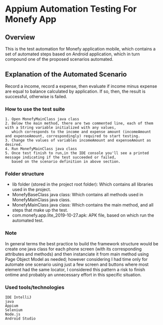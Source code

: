 # Appium Automation Testing For Monefy App

## Overview
This is the test automation for Monefy application mobile, which contains a set of automated steps based on Android application, which in turn compound one of the proposed scenarios automated. 

## Explanation of the Automated Scenario 
Record a income, record a expense, then evaluate if income minus expense are equal to balance calculated by application. If so, then, the result is successful, otherwise is failed.  

### How to use the test suite
```
1. Open MonefyMainClass java class
2. Below the main method, there are two commented line, each of them with a String variable initialized with any values,
   which corresponds to the income and expense amount (incomeAmount and expenseAmount, correspondingly) required to start testing.  
3. Change the values of variables incomeAmount and expenseAmount as desired.
4. Run MonefyMainClass java class
5. Once test finish to run,in the IDE console you'll see a printed message indicating if the test succeeded or failed, 
   based on the scenario definition in above section. 
```

### Folder structure
- lib folder (stored in the project root folder): Which contains all libraries used in the project. 
- MonefyBaseClass java class: Which contains all methods used in MonefyMainClass java class.
- MonefyMainClass java class: Which contains the main method, and all steps that make up the test. 
- com.monefy.app.lite_2019-10-27.apk: APK file, based on which run the automated test.

### Note
In general terms the best practice to build the framework structure would be create one java class for each phone screen (with its corresponding attributes and methods) and then instanciate it from main method using Page Object Model as needed; however considering I had time only for automate one scenario using just a few screen and buttons where most element had the same locator, I considered this pattern a risk to finish ontime and probably an unnecessary effort in this specific situation. 

### Used tools/technologies
```
IDE IntelliJ
java 
Appium
Selenium
Node.js
Android Studio
```
